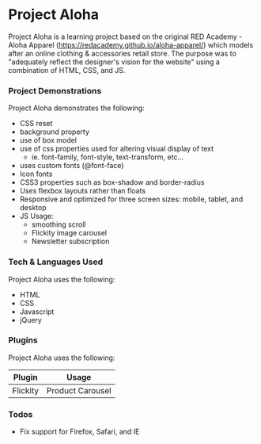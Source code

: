 # Project Aloha

Project Aloha is a learning project based on the original RED Academy - Aloha Apparel (https://redacademy.github.io/aloha-apparel/) which models after an online clothing & accessories retail store. The purpose was to "adequately reflect the designer's vision for the website" using a combination of HTML, CSS, and JS.

### Project Demonstrations

Project Aloha demonstrates the following:
- CSS reset
- background property
- use of box model
- use of css properties used for altering visual display of text
  * ie. font-family, font-style, text-transform, etc...
- uses custom fonts (@font-face)
- Icon fonts
- CSS3 properties such as box-shadow and border-radius
- Uses flexbox layouts rather than floats
- Responsive and optimized for three screen sizes: mobile, tablet, and desktop
- JS Usage:
  * smoothing scroll
  * Flickity image carousel
  * Newsletter subscription

### Tech & Languages Used

Project Aloha uses the following:

* HTML
* CSS
* Javascript
* jQuery

### Plugins

Project Aloha uses the following:

| Plugin | Usage |
| ------ | ------ |
| Flickity | Product Carousel |


### Todos

 - Fix support for Firefox, Safari, and IE